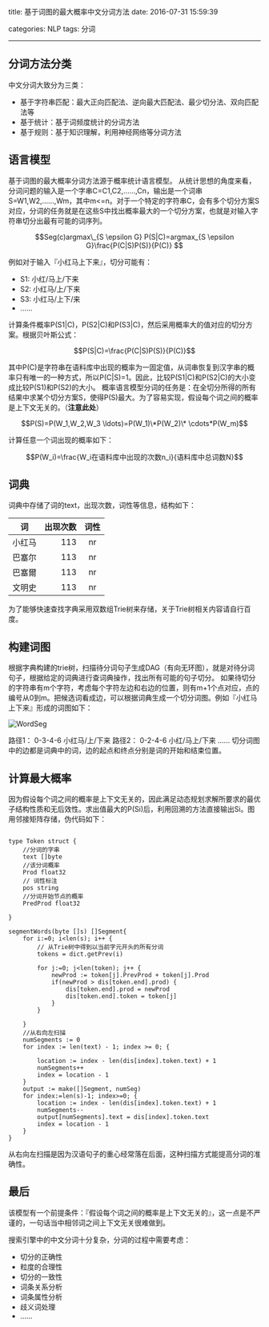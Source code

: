 title: 基于词图的最大概率中文分词方法
date: 2016-07-31 15:59:39

categories: NLP
tags: 分词

---

## 分词方法分类

中文分词大致分为三类：

- 基于字符串匹配：最大正向匹配法、逆向最大匹配法、最少切分法、双向匹配法等
- 基于统计：基于词频度统计的分词方法
- 基于规则：基于知识理解，利用神经网络等分词方法

## 语言模型

基于词图的最大概率分词方法源于概率统计语言模型。
从统计思想的角度来看，分词问题的输入是一个字串C=C1,C2,……,Cn，输出是一个词串S=W1,W2,……,Wm，其中m<=n。对于一个特定的字符串C，会有多个切分方案S对应，分词的任务就是在这些S中找出概率最大的一个切分方案，也就是对输入字符串切分出最有可能的词序列。

$$Seg(c)argmax\_{S \epsilon G} P(S|C)=argmax_{S \epsilon G}\frac{P(C|S)P(S)}{P(C)}
$$

例如对于输入『小红马上下来』，切分可能有：

- S1: 小红/马上/下来
- S2: 小红马/上/下来
- S3: 小红马/上下/来
- ……

计算条件概率P(S1|C)，P(S2|C)和P(S3|C)，然后采用概率大的值对应的切分方案。根据贝叶斯公式：

$$P(S|C)=\frac{P(C|S)P(S)}{P(C)}$$

其中P(C)是字符串在语料库中出现的概率为一固定值，从词串恢复到汉字串的概率只有唯一的一种方式，所以P(C|S)=1。因此，比较P(S1|C)和P(S2|C)的大小变成比较P(S1)和P(S2)的大小。
概率语言模型分词的任务是：在全切分所得的所有结果中求某个切分方案S，使得P(S)最大。为了容易实现，假设每个词之间的概率是上下文无关的。（**注意此处**）

$$P(S)=P(W_1,W_2,W_3 \ldots)=P(W_1)\*P(W_2)\* \cdots*P(W_m)$$

计算任意一个词出现的概率如下：

$$P(W_i)=\frac{W_i在语料库中出现的次数n_i}{语料库中总词数N}$$

## 词典
词典中存储了词的text，出现次数，词性等信息，结构如下：

| 词        | 出现次数   |  词性  |
| --------   | -----:  | :----:  |
|小红马     |113    | nr|
|巴塞尔     |113    |nr|
|巴塞爾     |113    |nr|
|文明史     |113    |nr|

为了能够快速查找字典采用双数组Trie树来存储，关于Trie树相关内容请自行百度。

## 构建词图

根据字典构建的trie树，扫描待分词句子生成DAG（有向无环图），就是对待分词句子，根据给定的词典进行查词典操作，找出所有可能的句子切分。
如果待切分的字符串有m个字符，考虑每个字符左边和右边的位置，则有m+1个点对应，点的编号从0到m。把候选词看成边，可以根据词典生成一个切分词图。例如『小红马上下来』形成的词图如下：

![WordSeg](\img\WordSeg.png)

路径1： 0-3-4-6  小红马/上/下来
路径2： 0-2-4-6  小红/马上/下来
……
切分词图中的边都是词典中的词，边的起点和终点分别是词的开始和结束位置。

## 计算最大概率

因为假设每个词之间的概率是上下文无关的，因此满足动态规划求解所要求的最优子结构性质和无后效性。求出值最大的P(Si)后，利用回溯的方法直接输出Si。图用邻接矩阵存储，伪代码如下：

``` golang

type Token struct {
	//分词的字串
	text []byte
	//该分词概率
	Prod float32
	// 词性标注
	pos string
	//分词开始节点的概率
	PredProd float32
    
}

segmentWords(byte []s) []Segment{
    for i:=0; i<len(s); i++ {
        // 从Trie树中得到以当前字元开头的所有分词
        tokens = dict.getPrev(i)
        
        for j:=0; j<len(token); j++ {
            newProd := token[j].PrevProd + token[j].Prod
            if(newProd > dis[token.end].prod) {
                dis[token.end].prod = newProd
                dis[token.end].token = token[j]
            }
        }
        
    }
    //从右向左扫描
    numSegments := 0
	for index := len(text) - 1; index >= 0; {
	
		location := index - len(dis[index].token.text) + 1
		numSegments++
		index = location - 1
	}
	output := make([]Segment, numSeg)
    for index:=len(s)-1; index>=0; {
        location := index - len(dis[index].token.text) + 1
		numSegments--
		output[numSegments].text = dis[index].token.text
		index = location - 1
    }
}

```
从右向左扫描是因为汉语句子的重心经常落在后面，这种扫描方式能提高分词的准确性。

## 最后

该模型有一个前提条件：『假设每个词之间的概率是上下文无关的』，这一点是不严谨的，一句话当中相邻词之间上下文无关很难做到。

搜索引擎中的中文分词十分复杂，分词的过程中需要考虑：

- 切分的正确性
- 粒度的合理性
- 切分的一致性
- 词条关系分析
- 词条属性分析  
- 歧义词处理
- ……


